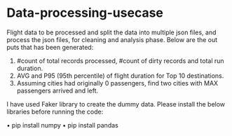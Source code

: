 # Data-processing-usecase
Flight data to be processed and split the data into multiple json files, and process the json files, for cleaning and analysis phase.
Below are the out puts that has been generated:
1.    #count of total records processed, #count of dirty records and total run duration. 
2.	AVG and P95 (95th percentile) of flight duration for Top 10 destinations. 
3.	Assuming cities had originally 0 passengers, find two cities with MAX passengers arrived and left. 

I have used Faker library to create the dummy data.
Please install the below libraries before running the code:

•	pip install numpy
•	pip install pandas

